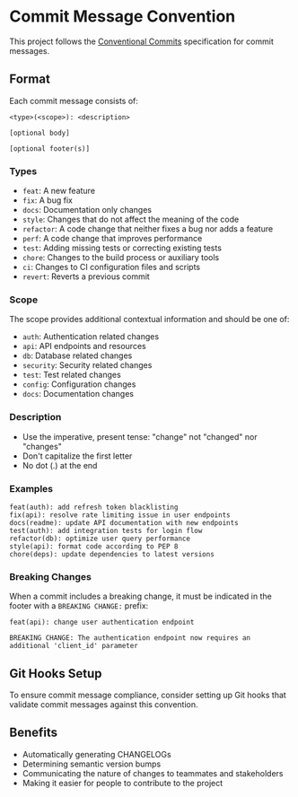 # Commit Message Convention

This project follows the [Conventional Commits](https://www.conventionalcommits.org/) specification for commit messages.

## Format
Each commit message consists of:
```
<type>(<scope>): <description>

[optional body]

[optional footer(s)]
```

### Types
- `feat`: A new feature
- `fix`: A bug fix
- `docs`: Documentation only changes
- `style`: Changes that do not affect the meaning of the code
- `refactor`: A code change that neither fixes a bug nor adds a feature
- `perf`: A code change that improves performance
- `test`: Adding missing tests or correcting existing tests
- `chore`: Changes to the build process or auxiliary tools
- `ci`: Changes to CI configuration files and scripts
- `revert`: Reverts a previous commit

### Scope
The scope provides additional contextual information and should be one of:
- `auth`: Authentication related changes
- `api`: API endpoints and resources
- `db`: Database related changes
- `security`: Security related changes
- `test`: Test related changes
- `config`: Configuration changes
- `docs`: Documentation changes

### Description
- Use the imperative, present tense: "change" not "changed" nor "changes"
- Don't capitalize the first letter
- No dot (.) at the end

### Examples
```
feat(auth): add refresh token blacklisting
fix(api): resolve rate limiting issue in user endpoints
docs(readme): update API documentation with new endpoints
test(auth): add integration tests for login flow
refactor(db): optimize user query performance
style(api): format code according to PEP 8
chore(deps): update dependencies to latest versions
```

### Breaking Changes
When a commit includes a breaking change, it must be indicated in the footer with a `BREAKING CHANGE:` prefix:
```
feat(api): change user authentication endpoint

BREAKING CHANGE: The authentication endpoint now requires an additional 'client_id' parameter
```

## Git Hooks Setup
To ensure commit message compliance, consider setting up Git hooks that validate commit messages against this convention.

## Benefits
- Automatically generating CHANGELOGs
- Determining semantic version bumps
- Communicating the nature of changes to teammates and stakeholders
- Making it easier for people to contribute to the project
